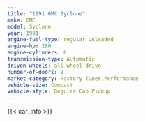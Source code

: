```yaml
---
title: "1991 GMC Syclone"
make: GMC
model: Syclone
year: 1991
engine-fuel-type: regular unleaded
engine-hp: 280
engine-cylinders: 6
transmission-type: Automatic
driven-wheels: all wheel drive
number-of-doors: 2
market-category: Factory Tuner,Performance
vehicle-size: Compact
vehicle-style: Regular Cab Pickup
---
```


{{< car_info >}}
